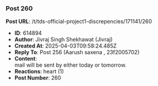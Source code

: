 ### Post 260
**Post URL**: /t/tds-official-project1-discrepencies/171141/260
- **ID**: 614894
- **Author**: Jivraj Singh Shekhawat (Jivraj)
- **Created At**: 2025-04-03T09:58:24.485Z
- **Reply To**: Post 256 (Aarush saxena , 23f2005702)
- **Content**:  
  mail will be sent by either today or tomorrow.
- **Reactions**: heart (1)
- **Post Number**: 260

